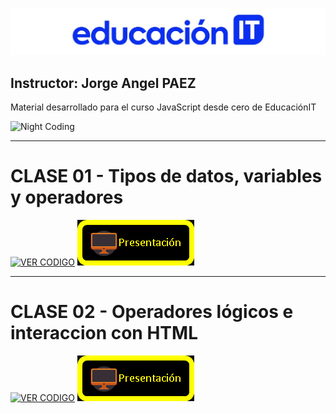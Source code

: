 ![HEADER](https://raw.githubusercontent.com/GiorgioCode/repo-educacionIT-semana/main/educacionIT_header.jpg?token=GHSAT0AAAAAABYJWQ5MMRSLOZNW6W4DWO5AYZRBV6A)

## Instructor: Jorge Angel PAEZ

Material desarrollado para el curso JavaScript desde cero de EducaciónIT

![Night Coding](https://tutoriasjs.netlify.app/coding_gif.gif)

---

# CLASE 01 - Tipos de datos, variables y operadores

[![VER CODIGO](https://tutoriasjs.netlify.app/boton_vercodigo.png)](https://github.com/GiorgioCode/repo-educacionIT-semana/tree/main/CLASE_01) [![DESCARGAR PRESENTACIÓN](https://raw.githubusercontent.com/GiorgioCode/repo-educacionIT-semana/main/boton_diapositiva.png?token=GHSAT0AAAAAABYJWQ5N6CK2LUWKAMIMLJQCYZRBTFA)](https://github.com/GiorgioCode/repo-educacionIT-semana/blob/main/CLASE_01/CLASE1_JSDC_J_PAEZ.pptx?raw=true)

---

# CLASE 02 - Operadores lógicos e interaccion con HTML

[![VER CODIGO](https://tutoriasjs.netlify.app/boton_vercodigo.png)](https://github.com/GiorgioCode/repo-educacionIT-semana/tree/main/CLASE_02) [![DESCARGAR PRESENTACIÓN](https://raw.githubusercontent.com/GiorgioCode/repo-educacionIT-semana/main/boton_diapositiva.png?token=GHSAT0AAAAAABYJWQ5N6CK2LUWKAMIMLJQCYZRBTFA)](https://github.com/GiorgioCode/repo-educacionIT-semana/blob/main/CLASE_02/CLASE2_JSDC_J_PAEZ.pptx?raw=true)

